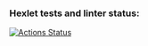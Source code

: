 ### Hexlet tests and linter status:
[![Actions Status](https://github.com/VolkovDani/fullstack-javascript-project-6/actions/workflows/hexlet-check.yml/badge.svg)](https://github.com/VolkovDani/fullstack-javascript-project-6/actions)